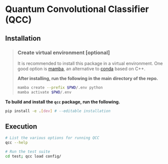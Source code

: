 # Quantum Convolutional Classifier (QCC)

## Installation

> ### Create virtual environment [optional]
>
> It is recommended to install this package in a virtual environment. One good option is [mamba](https://mamba.readthedocs.io/en/latest/), an alternative to [conda](https://docs.conda.io/en/latest/) based on C++.
>
> **After installing, run the following in the main directory of the repo.**
>
> ```bash
> mamba create --prefix $PWD/.env python
> mamba activate $PWD/.env
> ```

**To build and install the `qcc` package, run the following.**

```bash
pip install -e .[dev] # --editable installation
```

## Execution

```bash
# List the various options for running QCC
qcc --help

# Run the test suite
cd test; qcc load config/
```
